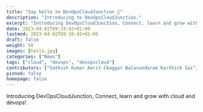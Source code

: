 ```yaml
---
title: "Say hello to DevOpsCloudJunction 👋"
description: "Introducing to DevOpsCloudJunction."
excerpt: "Introducing DevOpsCloudJunction, Connect, learn and grow with cloud and devops!"
date: 2023-04-02T09:19:42+01:00
lastmod: 2023-04-02T09:19:42+01:00
draft: false
weight: 50
images: [hello.jpg]
categories: ["News"]
tags: ["cloud", "devops", "devopscloud"]
contributors: ["Sathish Kumar Amrit Chaggar Balasundaram Karthick Sai"]
pinned: false
homepage: false
---
```


Introducing DevOpsCloudJunction, Connect, learn and grow with cloud and devops!
